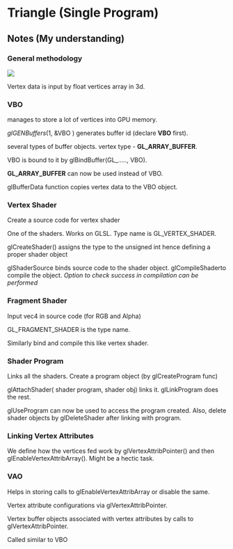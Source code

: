 # Triangle (Single Program)

## Notes (My understanding)

### General methodology
 ![](https://learnopengl.com/img/getting-started/pipeline.png)
 
 Vertex data is input by float vertices array in 3d.
 
 ### VBO
 
 manages to store a lot of vertices into GPU memory.
 
 _glGENBuffers_(1, &VBO ) generates  buffer id (declare **VBO** first).
 
 several types of buffer objects. vertex type - **GL_ARRAY_BUFFER**.
 
 VBO is bound to it by glBindBuffer(GL_....., VBO).
 
 **GL_ARRAY_BUFFER** can now be used instead of VBO.
 
glBufferData function copies vertex data to the VBO object.  

### Vertex Shader

Create a source code for vertex shader

One of the shaders. Works on GLSL. Type name is GL_VERTEX_SHADER.

glCreateShader() assigns the type to the unsigned int hence defining a proper shader object

glShaderSource binds source code to the shader object. glCompileShaderto compile the object. *Option to check success in compilation can be performed*

### Fragment Shader

Input vec4 in source code (for RGB and Alpha)

GL_FRAGMENT_SHADER  is the type name.

Similarly bind and compile this like vertex shader.

### Shader Program

Links all the shaders. Create a program object (by glCreateProgram func)

glAttachShader( shader program, shader obj) links it. glLinkProgram does the rest.

glUseProgram can now be used to access the program created. Also, delete shader objects by glDeleteShader after linking with program.

### Linking Vertex Attributes

We define how the vertices fed work by glVertexAttribPointer() and then glEnableVertexAttribArray(). Might be a hectic task.

### VAO

Helps in storing calls to glEnableVertexAttribArray or disable the same.

Vertex attribute configurations via glVertexAttribPointer.

Vertex buffer objects associated with vertex attributes by calls to glVertexAttribPointer.

Called similar to VBO








 
 
 
